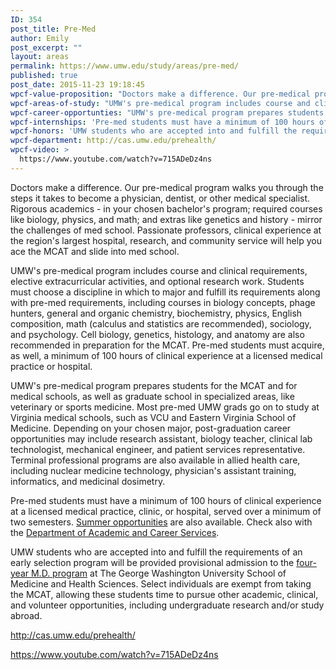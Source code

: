 ```yaml
---
ID: 354
post_title: Pre-Med
author: Emily
post_excerpt: ""
layout: areas
permalink: https://www.umw.edu/study/areas/pre-med/
published: true
post_date: 2015-11-23 19:18:45
wpcf-value-proposition: "Doctors make a difference. Our pre-medical program walks you through the steps it takes to become a physician, dentist, or other medical specialist. Rigorous academics - in your chosen bachelor's program; required courses like biology, physics, and math; and extras like genetics and history - mirror the challenges of med school. Passionate professors, clinical experience at the region's largest hospital, research, and community service will help you ace the MCAT and slide into med school."
wpcf-areas-of-study: "UMW's pre-medical program includes course and clinical requirements, elective extracurricular activities, and optional research work. Students must choose a discipline in which to major and fulfill its requirements along with pre-med requirements, including courses in biology concepts, phage hunters, general and organic chemistry, biochemistry, physics, English composition, math (calculus and statistics are recommended), sociology, and psychology. Cell biology, genetics, histology, and anatomy are also recommended in preparation for the MCAT. Pre-med students must acquire, as well, a minimum of 100 hours of clinical experience at a licensed medical practice or hospital."
wpcf-career-opportunties: "UMW's pre-medical program prepares students for the MCAT and for medical schools, as well as graduate school in specialized areas, like veterinary or sports medicine. Most pre-med UMW grads go on to study at Virginia medical schools, such as VCU and Eastern Virginia School of Medicine. Depending on your chosen major, post-graduation career opportunities may include research assistant, biology teacher, clinical lab technologist, mechanical engineer, and patient services representative. Terminal professional programs are also available in allied health care, including nuclear medicine technology, physician's assistant training, informatics, and medicinal dosimetry."
wpcf-internships: 'Pre-med students must have a minimum of 100 hours of clinical experience at a licensed medical practice, clinic, or hospital, served over a minimum of two semesters. <a href="http://cas.umw.edu/premed/summeropportunities">Summer opportunities</a> are also available. Check also with the <a href="http://academics.umw.edu/academicandcareerservices/links-to-internship-opportunities">Department of Academic and Career Services</a>.'
wpcf-honors: 'UMW students who are accepted into and fulfill the requirements of an early selection program will be provided provisional admission to the <a href="https://www.umw.edu/study/wp-content/uploads/sites/5/2015/11/GWMed_Handout.pdf">four-year M.D. program</a> at The George Washington University School of Medicine and Health Sciences. Select individuals are exempt from taking the MCAT, allowing these students time to pursue other academic, clinical, and volunteer opportunities, including undergraduate research and/or study abroad.'
wpcf-department: http://cas.umw.edu/prehealth/
wpcf-video: >
  https://www.youtube.com/watch?v=715ADeDz4ns
---
```


<!-- Types Custom Fields: -->

<!-- value-proposition -->
Doctors make a difference. Our pre-medical program walks you through the steps it takes to become a physician, dentist, or other medical specialist. Rigorous academics - in your chosen bachelor's program; required courses like biology, physics, and math; and extras like genetics and history - mirror the challenges of med school. Passionate professors, clinical experience at the region's largest hospital, research, and community service will help you ace the MCAT and slide into med school.
<!-- End value-proposition -->

<!-- areas-of-study -->
UMW's pre-medical program includes course and clinical requirements, elective extracurricular activities, and optional research work. Students must choose a discipline in which to major and fulfill its requirements along with pre-med requirements, including courses in biology concepts, phage hunters, general and organic chemistry, biochemistry, physics, English composition, math (calculus and statistics are recommended), sociology, and psychology. Cell biology, genetics, histology, and anatomy are also recommended in preparation for the MCAT. Pre-med students must acquire, as well, a minimum of 100 hours of clinical experience at a licensed medical practice or hospital.
<!-- End areas-of-study -->

<!-- career-opportunties -->
UMW's pre-medical program prepares students for the MCAT and for medical schools, as well as graduate school in specialized areas, like veterinary or sports medicine. Most pre-med UMW grads go on to study at Virginia medical schools, such as VCU and Eastern Virginia School of Medicine. Depending on your chosen major, post-graduation career opportunities may include research assistant, biology teacher, clinical lab technologist, mechanical engineer, and patient services representative. Terminal professional programs are also available in allied health care, including nuclear medicine technology, physician's assistant training, informatics, and medicinal dosimetry.
<!-- End career-opportunties -->

<!-- internships -->
Pre-med students must have a minimum of 100 hours of clinical experience at a licensed medical practice, clinic, or hospital, served over a minimum of two semesters. <a href="http://cas.umw.edu/premed/summeropportunities">Summer opportunities</a> are also available. Check also with the <a href="http://academics.umw.edu/academicandcareerservices/links-to-internship-opportunities">Department of Academic and Career Services</a>.
<!-- End internships -->

<!-- honors -->
UMW students who are accepted into and fulfill the requirements of an early selection program will be provided provisional admission to the <a href="https://www.umw.edu/study/wp-content/uploads/sites/5/2015/11/GWMed_Handout.pdf">four-year M.D. program</a> at The George Washington University School of Medicine and Health Sciences. Select individuals are exempt from taking the MCAT, allowing these students time to pursue other academic, clinical, and volunteer opportunities, including undergraduate research and/or study abroad.
<!-- End honors -->

<!-- department -->
http://cas.umw.edu/prehealth/
<!-- End department -->

<!-- video -->
https://www.youtube.com/watch?v=715ADeDz4ns
<!-- End video -->

<!-- End Types Custom Fields -->